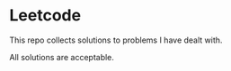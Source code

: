 # Leetcode
This repo collects solutions to problems I have dealt with.

All solutions are acceptable.
